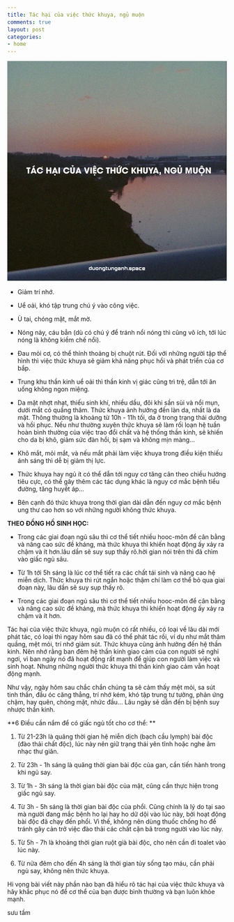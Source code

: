 ```yaml
---
title: Tác hại của việc thức khuya, ngủ muộn
comments: true
layout: post
categories:
- home
---
```

![Image](/img/thuckhuya.jpg)  

- Giảm trí nhớ.  

- Uể oải, khó tập trung chú ý vào công việc.  
 
- Ù tai, chóng mặt, mắt mờ.  

- Nóng nảy, cáu bẳn (dù có chú ý để tránh nổi nóng thì cũng vô ích, tới lúc nóng là không kiềm chế nổi).  

- Đau mỏi cơ, có thể thỉnh thoảng bị chuột rút. Đối với những người tập thể hình thì việc thức khuya sẽ giảm khả năng phục hồi và phát triển của cơ bắp.  

- Trung khu thần kinh uể oải thì thần kinh vị giác cũng trì trệ, dẫn tới ăn uống không ngon miệng.  

- Da mặt nhợt nhạt, thiếu sinh khí, nhiều dầu, đôi khi sần sùi và nổi mụn, dưới mắt có quầng thâm. Thức khuya ảnh hưởng đến làn da, nhất là da mặt. Thông thường là khoảng từ 10h - 11h tối, da ở trong trạng thái dưỡng và hồi phục. Nếu như thường xuyên thức khuya sẽ làm rối loạn hệ tuần hoàn bình thường của việc trao đổi chất và hệ thống thần kinh, sẽ khiến cho da bị khô, giảm sức đàn hồi, bị sạm và không mịn màng…  

- Khô mắt, mỏi mắt, và nếu mắt phải làm việc khuya trong điều kiện thiếu ánh sáng thì dễ bị giảm thị lực.  

- Thức khuya hay ngủ ít có thể dẫn tới nguy cơ tăng cân theo chiều hướng tiêu cực, có thể gây thêm các tác dụng khác là nguy cơ mắc bệnh tiểu đường, tăng huyết áp…  

- Bên cạnh đó thức khuya trong thời gian dài dẫn đến nguy cơ mắc bệnh ung thư cao hơn so với những người không thức khuya.  

**THEO ĐỒNG HỒ SINH HỌC:**  

- Trong các giai đoạn ngủ sâu thì cơ thể tiết nhiều hooc-môn để cân bằng và nâng cao sức đề kháng, mà thức khuya thì khiến hoạt động ấy xảy ra chậm và ít hơn.lâu dần sẽ suy sụp thấy rõ.hời gian nói trên thì đã chìm vào giấc ngủ sâu.  

- Từ 1h tới 5h sáng là lúc cơ thể tiết ra các chất tái sinh và nâng cao hệ miễn dịch. Thức khuya thì rút ngắn hoặc thậm chí làm cơ thể bỏ qua giai đoạn này, lâu dần sẽ suy sụp thấy rõ.  

- Trong các giai đoạn ngủ sâu thì cơ thể tiết nhiều hooc-môn để cân bằng và nâng cao sức đề kháng, mà thức khuya thì khiến hoạt động ấy xảy ra chậm và ít hơn.  

Tác hại của việc thức khuya, ngủ muộn có rất nhiều, có loại về lâu dài mới phát tác, có loại thì ngay hôm sau đã có thể phát tác rồi, ví dụ như mắt thâm quầng, mệt mỏi, trí nhớ giảm sút. Thức khuya cũng ảnh hưởng đến hệ thần kinh. Nên nhớ rằng ban đêm hệ thần kinh giao cảm của con người sẽ nghỉ ngơi, vì ban ngày nó đã hoạt động rất mạnh để giúp con người làm việc và sinh hoạt. Nhưng những người thức khuya thì thần kinh giao cảm vẫn hoạt động mạnh.  

Như vậy, ngày hôm sau chắc chắn chúng ta sẽ cảm thấy mệt mỏi, sa sút tinh thần, đầu óc căng thẳng, trí nhớ kém, khó tập trung tư tưởng, phản ứng chậm, hay quên, chóng mặt, nhức đầu… Lâu ngày sẽ dẫn đến bị bệnh suy nhược thần kinh.  

**6 Điều cần nắm để có giấc ngủ tốt cho cơ thể:  **

1. Từ 21-23h là quãng thời gian hệ miễn dịch (bạch cầu lymph) bài độc (đào thải chất độc), lúc này nên giữ trạng thái yên tĩnh hoặc nghe âm nhạc thư giãn.  

2. Từ 23h - 1h sáng là quãng thời gian bài độc của gan, cần tiến hành trong khi ngủ say.  

3. Từ 1h - 3h sáng là thời gian bài độc của mật, cũng cần thực hiện trong giấc ngủ say.  

4. Từ 3h - 5h sáng là thời gian bài độc của phổi. Cũng chính là lý do tại sao mà người đang mắc bệnh ho lại hay ho dữ dội vào lúc này, bởi hoạt động bài độc đã chạy đến phổi. Vì thế, không nên dùng thuốc chống ho để tránh gây cản trở việc đào thải các chất cặn bã trong người vào lúc này.  

5. Từ 5h - 7h là khoảng thời gian ruột già bài độc, cho nên cần đi toalet vào lúc này.  

6. Từ nửa đêm cho đến 4h sáng là thời gian tủy sống tạo máu, cần phải ngủ say, không nên thức khuya.  

Hi vọng bài viết này phần nào bạn đã hiểu rõ tác hại của việc thức khuya và hãy khắc phục nó để cơ thể của bạn được bình thường và bạn luôn khỏe mạnh.  

sưu tầm
